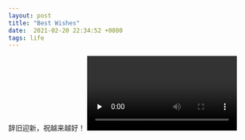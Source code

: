 ```yaml
---
layout: post
title: "Best Wishes"
date:  2021-02-20 22:34:52 +0800
tags: life
---
```

辞旧迎新，祝越来越好！
<video id="video" controls="" preload="none">     
    <source id="mp4" src="https://raw.githubusercontent.com/memory118/memory118.github.io/master/_posts/BestWishes/more.mp4" type="video/mp4"> 
</video>
